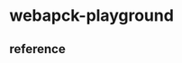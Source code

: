 # webapck-playground

## reference

[](https://github.com/wallstreetcn/webpack-and-spa-guide/blob/master/README.md)
